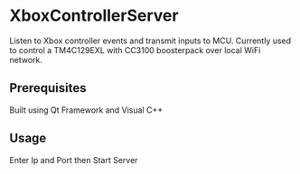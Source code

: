 # XboxControllerServer
Listen to Xbox controller events and transmit inputs to MCU.
Currently used to control a TM4C129EXL with CC3100 boosterpack over local WiFi network.

## Prerequisites
Built using Qt Framework and Visual C++

## Usage
Enter Ip and Port then Start Server
